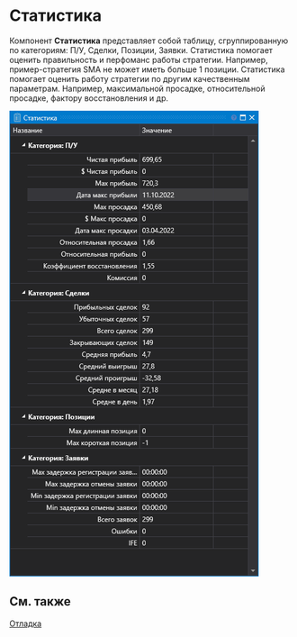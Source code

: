 # Статистика

Компонент **Статистика** представляет собой таблицу, сгруппированную по категориям: П\/У, Сделки, Позиции, Заявки. Статистика помогает оценить правильность и перфоманс работы стратегии. Например, пример\-стратегия SMA не может иметь больше 1 позиции. Статистика помогает оценить работу стратегии по другим качественным параметрам. Например, максимальной просадке, относительной просадке, фактору восстановления и др.

![Designer Statistics 00](../images/Designer_Statistics_00.png)

## См. также

[Отладка](Designer_Debug.md)
